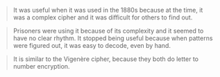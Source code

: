 > It was useful when it was used in the 1880s because at the time, it was a complex cipher and it was difficult for others to find out. 

> Prisoners were using it because of its complexity and it seemed to have no clear rhythm. It stopped being useful because when patterns were figured out, 
it was easy to decode, even by hand. 

> It is similar to the Vigenère cipher, because they both do letter to number encryption.
